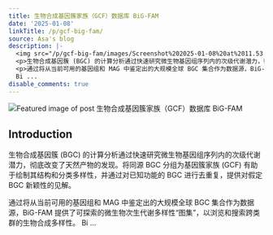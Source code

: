```yaml
---
title: 生物合成基因簇家族（GCF）数据库 BiG-FAM
date: '2025-01-08'
linkTitle: /p/gcf-big-fam/
source: Asa's blog
description: |-
  <img src="/p/gcf-big-fam/images/Screenshot%202025-01-08%20at%2011.53.28.png" alt="Featured image of post 生物合成基因簇家族（GCF）数据库 BiG-FAM" /><h2 id="introduction">Introduction</h2>
  <p>生物合成基因簇 (BGC) 的计算分析通过快速研究微生物基因组序列内的次级代谢潜力，彻底改变了天然产物的发现。将同源 BGC 分组为基因簇家族 (GCF) 有助于绘制其结构和分类多样性，并通过对已知功能的 BGC 进行去重复，提供对假定 BGC 新颖性的见解。</p>
  <p>通过将从当前可用的基因组和 MAG 中鉴定出的大规模全球 BGC 集合作为数据源，BiG-FAM 提供了可探索的微生物次生代谢多样性“图集”，以浏览和搜索跨类群的生物合成多样性。
  Bi ...
disable_comments: true
---
```

<img src="/p/gcf-big-fam/images/Screenshot%202025-01-08%20at%2011.53.28.png" alt="Featured image of post 生物合成基因簇家族（GCF）数据库 BiG-FAM" /><h2 id="introduction">Introduction</h2>
<p>生物合成基因簇 (BGC) 的计算分析通过快速研究微生物基因组序列内的次级代谢潜力，彻底改变了天然产物的发现。将同源 BGC 分组为基因簇家族 (GCF) 有助于绘制其结构和分类多样性，并通过对已知功能的 BGC 进行去重复，提供对假定 BGC 新颖性的见解。</p>
<p>通过将从当前可用的基因组和 MAG 中鉴定出的大规模全球 BGC 集合作为数据源，BiG-FAM 提供了可探索的微生物次生代谢多样性“图集”，以浏览和搜索跨类群的生物合成多样性。
Bi ...